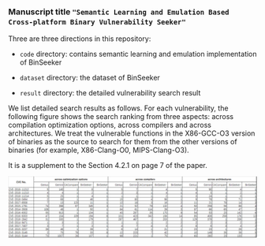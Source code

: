 ### Manuscript title `"Semantic Learning and Emulation Based Cross-platform Binary Vulnerability Seeker"`

Three are three directions in this repository:

- `code` directory: contains semantic learning and emulation implementation of BinSeeker 

- `dataset` directory: the dataset of BinSeeker

- `result` directory: the detailed vulnerability search result

We list detailed search results as follows. For each vulnerability, the following figure shows the search ranking from three aspects: across compilation optimization options, across compilers and across architectures. 
We treat the vulnerable functions in the X86-GCC-O3 version of binaries as the source to search for them from the other versions of binaries (for example, X86-Clang-O0, MIPS-Clang-O3).

It is a supplement to the Section 4.2.1 on page 7 of the paper.
    
![avatar](./results/results.png)
